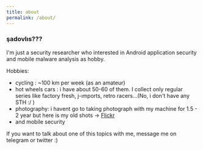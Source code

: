 ```yaml
---
title: about
permalink: /about/
---
```


### şadovlıs???

I'm just a security researcher who interested in Android application security and mobile malware analysis as hobby.

Hobbies:
- cycling : ~100 km per week (as an amateur)
- hot wheels cars : i have about 50-60 of them. I collect only regular series like factory fresh, j-ımports, retro racers...(No, i don't have any STH :/ )
- photography: i havent go to taking photograph with my machine for 1.5 - 2 year but here is my old shots -> [Flickr](https://www.flickr.com/photos/farukarslan/)
- and mobile security

If you want to talk about one of this topics with me, message me on telegram or twitter :)
